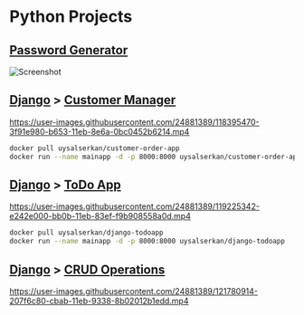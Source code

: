 # Python Projects

## [Password Generator](/password_generator.py)
![Screenshot](/Screenshots/password_generator.gif)


## [Django](Django%20Apps) > [Customer Manager](/Django%20Apps/Customer_Manage)

https://user-images.githubusercontent.com/24881389/118395470-3f91e980-b653-11eb-8e6a-0bc0452b6214.mp4

```bash
docker pull uysalserkan/customer-order-app
docker run --name mainapp -d -p 8000:8000 uysalserkan/customer-order-app
```

## [Django](Django%20Apps) > [ToDo App](/Django%20Apps/todo_app)


https://user-images.githubusercontent.com/24881389/119225342-e242e000-bb0b-11eb-83ef-f9b908558a0d.mp4

```bash
docker pull uysalserkan/django-todoapp
docker run --name mainapp -d -p 8000:8000 uysalserkan/django-todoapp
```

## [Django](Django%20Apps) > [CRUD Operations](/Django%20Apps/crud_operations)

https://user-images.githubusercontent.com/24881389/121780914-207f6c80-cbab-11eb-9338-8b02012b1edd.mp4


